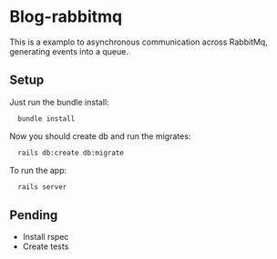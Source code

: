 # Blog-rabbitmq

This is a examplo to asynchronous communication across RabbitMq, generating events into a queue.

## Setup

Just run the bundle install:

```bash
  bundle install
```

Now you should create db and run the migrates:

```bash
  rails db:create db:migrate
```

To run the app:

```bash
  rails server
```

## Pending
- Install rspec
- Create tests
